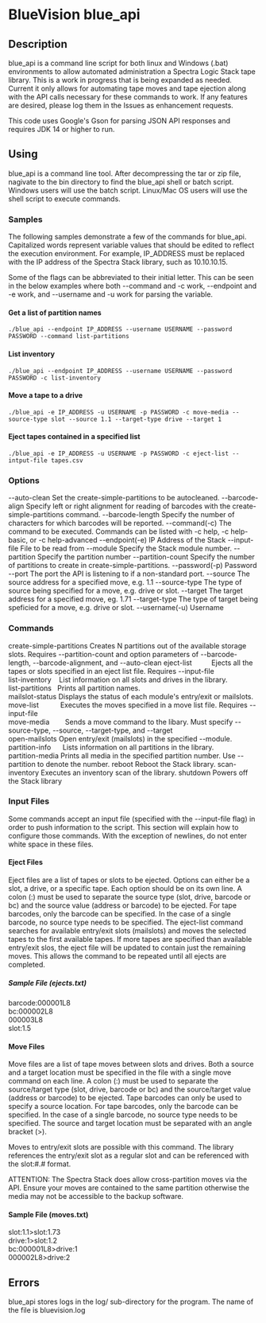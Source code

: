 # BlueVision blue_api

## Description
blue_api is a command line script for both linux and Windows (.bat) environments to allow automated administration a Spectra Logic Stack tape library. This is a work in progress that is being expanded as needed. Current it only allows for automating tape moves and tape ejection along with the API calls necessary for these commands to work. If any features are desired, please log them in the Issues as enhancement requests.

This code uses Google's Gson for parsing JSON API responses and requires JDK 14 or higher to run.

## Using
blue_api is a command line tool. After decompressing the tar or zip file, nagivate to the bin directory to find the blue_api shell or batch script. Windows users will use the batch script. Linux/Mac OS users will use the shell script to execute commands.

### Samples
The following samples demonstrate a few of the commands for blue_api. Capitalized words represent variable values that should be edited to reflect the execution environment. For example, IP_ADDRESS must be replaced with the IP address of the Spectra Stack library, such as 10.10.10.15. 

Some of the flags can be abbreviated to their initial letter. This can be seen in the below examples where both --command and -c work, --endpoint and -e work, and --username and -u work for parsing the variable.

#### Get a list of partition names
`./blue_api --endpoint IP_ADDRESS --username USERNAME --password PASSWORD --command list-partitions`

#### List inventory
`./blue_api --endpoint IP_ADDRESS --username USERNAME --password PASSWORD -c list-inventory`

#### Move a tape to a drive
`./blue_api -e IP_ADDRESS -u USERNAME -p PASSWORD -c move-media --source-type slot --source 1.1 --target-type drive --target 1`

#### Eject tapes contained in a specified list
`./blue_api -e IP_ADDRESS -u USERNAME -p PASSWORD -c eject-list --intput-file tapes.csv`

### Options
--auto-clean		Set the create-simple-partitions to be autocleaned.
--barcode-align		Specify left or right alignment for reading of barcodes with the create-simple-partitions command.
--barcode-length	Specify the number of characters for which barcodes will be reported.
--command(-c)		The command to be executed. Commands can be listed with -c help, -c help-basic, or -c help-advanced
--endpoint(-e)		IP Address of the Stack
--input-file		File to be read from
--module		Specify the Stack module number.
--partition		Specify the partition number
--partition-count 	Specify the number of partitions to create in create-simple-partitions. 
--password(-p)  	Password
--port			The port the API is listening to if a non-standard port.
--source		The source address for a specified move, e.g. 1.1
--source-type		The type of source being specified for a move, e.g. drive or slot.
--target		The target address for a specified move, eg. 1.71
--target-type		The type of target being speficied for a move, e.g. drive or slot.
--username(-u)		Username

### Commands
create-simple-partitions Creates N partitions out of the available storage slots. Requires --partition-count and option parameters of --barcode-length, --barcode-alignment, and --auto-clean
eject-list          Ejects all the tapes or slots specified in an eject list file. Requires --input-file  
list-inventory    List information on all slots and drives in the library.  
list-partitions   Prints all partition names.  
mailslot-status		Displays the status of each module's entry/exit or mailslots.
move-list           Executes the moves specified in a move list file. Requires --input-file  
move-media        Sends a move command to the libary. Must specify --source-type, --source, --target-type, and --target  
open-mailslots		Open entry/exit (mailslots) in the specified --module.
partition-info      Lists information on all partitions in the library.  
partition-media		Prints all media in the specified partition number. Use --partition to denote the number.
reboot			Reboot the Stack library.
scan-inventory		Executes an inventory scan of the library.
shutdown		Powers off the Stack library

### Input Files
Some commands accept an input file (specified with the --input-file flag) in order to push information to the script. This section will explain how to configure those commands. With the exception of newlines, do not enter white space in these files.

#### Eject Files
Eject files are a list of tapes or slots to be ejected. Options can either be a slot, a drive, or a specific tape. Each option should be on its own line. A colon (:) must be used to separate the source type (slot, drive, barcode or bc) and the source value (address or barcode) to be ejected. For tape barcodes, only the barcode can be specified. In the case of a single barcode, no source type needs to be specified. The eject-list command searches for available entry/exit slots (mailslots) and moves the selected tapes to the first available tapes. If more tapes are specified than available entry/exit slos, the eject file will be updated to contain just the remaining moves. This allows the command to be repeated until all ejects are completed.

##### Sample File (ejects.txt)
barcode:000001L8  
bc:000002L8  
000003L8  
slot:1.5  

#### Move Files
Move files are a list of tape moves between slots and drives. Both a source and a target location must be specified in the file with a single move command on each line. A colon (:) must be used to separate the source/target type (slot, drive, barcode or bc) and the source/target value (address or barcode) to be ejected. Tape barcodes can only be used to specify a source location. For tape barcodes, only the barcode can be specified. In the case of a single barcode, no source type needs to be specified. The source and target location must be separated with an angle bracket (>).  

Moves to entry/exit slots are possible with this command. The library references the entry/exit slot as a regular slot and can be referenced with the slot:#.# format.

ATTENTION: The Spectra Stack does allow cross-partition moves via the API. Ensure your moves are contained to the same partition otherwise the media may not be accessible to the backup software.

#### Sample File (moves.txt)
slot:1.1>slot:1.73  
drive:1>slot:1.2  
bc:000001L8>drive:1  
000002L8>drive:2  

## Errors
blue_api stores logs in the log/ sub-directory for the program. The name of the file is bluevision.log
